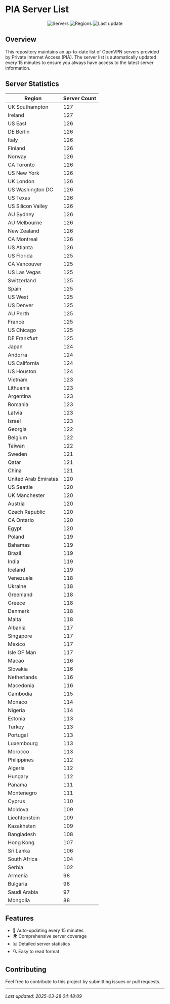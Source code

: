 # PIA Server List

<div align="center">

![Servers](https://img.shields.io/badge/servers-11,494-blue)
![Regions](https://img.shields.io/badge/regions-97-blue)
![Last update](https://img.shields.io/badge/Last_Updated-March_27_2025_23:48_EST-blue)

</div>

## Overview
This repository maintains an up-to-date list of OpenVPN servers provided by Private Internet Access (PIA). The server list is automatically updated every 15 minutes to ensure you always have access to the latest server information.

## Server Statistics
| Region | Server Count |
|--------|--------------|
| UK Southampton                 | 127          |
| Ireland                        | 127          |
| US East                        | 126          |
| DE Berlin                      | 126          |
| Italy                          | 126          |
| Finland                        | 126          |
| Norway                         | 126          |
| CA Toronto                     | 126          |
| US New York                    | 126          |
| UK London                      | 126          |
| US Washington DC               | 126          |
| US Texas                       | 126          |
| US Silicon Valley              | 126          |
| AU Sydney                      | 126          |
| AU Melbourne                   | 126          |
| New Zealand                    | 126          |
| CA Montreal                    | 126          |
| US Atlanta                     | 126          |
| US Florida                     | 125          |
| CA Vancouver                   | 125          |
| US Las Vegas                   | 125          |
| Switzerland                    | 125          |
| Spain                          | 125          |
| US West                        | 125          |
| US Denver                      | 125          |
| AU Perth                       | 125          |
| France                         | 125          |
| US Chicago                     | 125          |
| DE Frankfurt                   | 125          |
| Japan                          | 124          |
| Andorra                        | 124          |
| US California                  | 124          |
| US Houston                     | 124          |
| Vietnam                        | 123          |
| Lithuania                      | 123          |
| Argentina                      | 123          |
| Romania                        | 123          |
| Latvia                         | 123          |
| Israel                         | 123          |
| Georgia                        | 122          |
| Belgium                        | 122          |
| Taiwan                         | 122          |
| Sweden                         | 121          |
| Qatar                          | 121          |
| China                          | 121          |
| United Arab Emirates           | 120          |
| US Seattle                     | 120          |
| UK Manchester                  | 120          |
| Austria                        | 120          |
| Czech Republic                 | 120          |
| CA Ontario                     | 120          |
| Egypt                          | 120          |
| Poland                         | 119          |
| Bahamas                        | 119          |
| Brazil                         | 119          |
| India                          | 119          |
| Iceland                        | 119          |
| Venezuela                      | 118          |
| Ukraine                        | 118          |
| Greenland                      | 118          |
| Greece                         | 118          |
| Denmark                        | 118          |
| Malta                          | 118          |
| Albania                        | 117          |
| Singapore                      | 117          |
| Mexico                         | 117          |
| Isle OF Man                    | 117          |
| Macao                          | 116          |
| Slovakia                       | 116          |
| Netherlands                    | 116          |
| Macedonia                      | 116          |
| Cambodia                       | 115          |
| Monaco                         | 114          |
| Nigeria                        | 114          |
| Estonia                        | 113          |
| Turkey                         | 113          |
| Portugal                       | 113          |
| Luxembourg                     | 113          |
| Morocco                        | 113          |
| Philippines                    | 112          |
| Algeria                        | 112          |
| Hungary                        | 112          |
| Panama                         | 111          |
| Montenegro                     | 111          |
| Cyprus                         | 110          |
| Moldova                        | 109          |
| Liechtenstein                  | 109          |
| Kazakhstan                     | 109          |
| Bangladesh                     | 108          |
| Hong Kong                      | 107          |
| Sri Lanka                      | 106          |
| South Africa                   | 104          |
| Serbia                         | 102          |
| Armenia                        | 98           |
| Bulgaria                       | 98           |
| Saudi Arabia                   | 97           |
| Mongolia                       | 88           |

## Features
- 🔄 Auto-updating every 15 minutes
- 🌍 Comprehensive server coverage
- 📊 Detailed server statistics
- 🔍 Easy to read format

## Contributing
Feel free to contribute to this project by submitting issues or pull requests.

---
*Last updated: 2025-03-28 04:48:09*